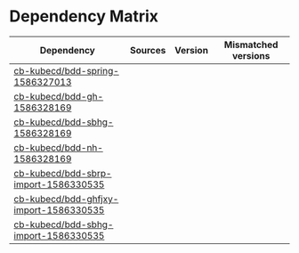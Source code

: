 # Dependency Matrix

Dependency | Sources | Version | Mismatched versions
---------- | ------- | ------- | -------------------
[cb-kubecd/bdd-spring-1586327013](https://github.com/cb-kubecd/bdd-spring-1586327013.git) |  | []() | 
[cb-kubecd/bdd-gh-1586328169](https://github.com/cb-kubecd/bdd-gh-1586328169.git) |  | []() | 
[cb-kubecd/bdd-sbhg-1586328169](https://github.com/cb-kubecd/bdd-sbhg-1586328169.git) |  | []() | 
[cb-kubecd/bdd-nh-1586328169](https://github.com/cb-kubecd/bdd-nh-1586328169.git) |  | []() | 
[cb-kubecd/bdd-sbrp-import-1586330535](https://github.com/cb-kubecd/bdd-sbrp-import-1586330535.git) |  | []() | 
[cb-kubecd/bdd-ghfjxy-import-1586330535](https://github.com/cb-kubecd/bdd-ghfjxy-import-1586330535.git) |  | []() | 
[cb-kubecd/bdd-sbhg-import-1586330535](https://github.com/cb-kubecd/bdd-sbhg-import-1586330535.git) |  | []() | 
